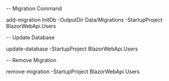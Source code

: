 -- Migration Command

add-migration InitDb -OutputDir  Data/Migrations  -StartupProject BlazorWebApi.Users

-- Update Database

update-database -StartupProject BlazorWebApi.Users 

-- Remove Migration

remove-migration -StartupProject BlazorWebApi.Users 